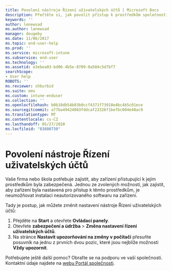 ```yaml
---
title: Povolení nástroje Řízení uživatelských účtů | Microsoft Docs
description: Přečtěte si, jak povolit přístup k prostředkům společnosti nástroji Řízení uživatelských účtů.
keywords: ''
author: lenewsad
ms.author: lanewsad
manager: dougeby
ms.date: 11/06/2017
ms.topic: end-user-help
ms.prod: ''
ms.service: microsoft-intune
ms.subservice: end-user
ms.technology: ''
ms.assetid: e3ebea03-bd06-4b5e-8709-0a504c5d7bf7
searchScope:
- User help
ROBOTS: ''
ms.reviewer: shburbid
ms.suite: ems
ms.custom: intune-enduser
ms.collection: ''
ms.openlocfilehash: b0b18db54b83b0ccf4371f73918e4bc4b5c01ece
ms.sourcegitcommit: a77ba49424803fddcaf23326f1befbc004e48ac9
ms.translationtype: MT
ms.contentlocale: cs-CZ
ms.lasthandoff: 05/27/2020
ms.locfileid: "83880730"
---
```

# <a name="how-to-enable-user-access-control"></a>Povolení nástroje Řízení uživatelských účtů

Vaše firma nebo škola potřebuje zajistit, aby zařízení přistupující k jejím prostředkům byla zabezpečená. Jednou ze zvolených možností, jak zajistit, aby zařízení byla nastavená pro přístup k těmto prostředkům, je neumožňovat instalaci neautorizovaného softwaru na zařízení.

Tady je postup, jak můžete změnit nastavení nástroje Řízení uživatelských účtů:

1. Přejděte na **Start** a otevřete **Ovládací panely**.
2. Otevřete **zabezpečení a údržba**  >  **Změna nastavení řízení uživatelských účtů**.
3. Na stránce **Nastavit upozorňování na změny v počítači** přesuňte posuvník na jednu z prvních dvou pozic, které jsou nejblíže možnosti **Vždy upozornit**.

Potřebujete ještě další pomoc? Obraťte se na podporu ve vaší společnosti. Kontaktní údaje najdete na [webu Portál společnosti](https://go.microsoft.com/fwlink/?linkid=2010980).
